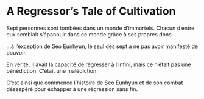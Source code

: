 # A Regressor’s Tale of Cultivation
Sept personnes sont tombées dans un monde d’immortels. Chacun d’entre eux semblait s’épanouir dans ce monde grâce à ses propres dons…

…à l’exception de Seo Eunhyun, le seul des sept à ne pas avoir manifesté de pouvoir.

En vérité, il avait la capacité de régresser à l’infini, mais ce n’était pas une bénédiction. C’était une malédiction.

C’est ainsi que commence l’histoire de Seo Eunhyun et de son combat désespéré pour échapper à une régression sans fin.